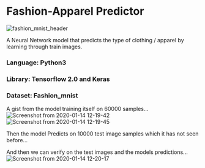 # Fashion-Apparel Predictor
![fashion_mnist_header](https://user-images.githubusercontent.com/52334437/72321676-891e9d00-36ca-11ea-8ff2-f803c5ff58bb.png)

A Neural Network model that predicts the type of clothing / apparel by learning through train images.

### Language: Python3
### Library: Tensorflow 2.0 and Keras
### Dataset: Fashion_mnist

A gist from the model training itself on 60000 samples...
![Screenshot from 2020-01-14 12-19-42](https://user-images.githubusercontent.com/52334437/72321988-414c4580-36cb-11ea-9644-e75539c7164f.png)
![Screenshot from 2020-01-14 12-19-45](https://user-images.githubusercontent.com/52334437/72322038-5cb75080-36cb-11ea-8b35-498bb07a3f25.png)

Then the model Predicts on 10000 test image samples which it has not seen before...

And then we can verify on the test images and the models predictions...
![Screenshot from 2020-01-14 12-20-17](https://user-images.githubusercontent.com/52334437/72322293-0860a080-36cc-11ea-8b6f-da0a9ebd8429.png)
